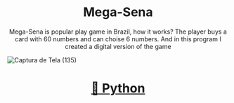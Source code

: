 <h1 align="center">Mega-Sena</h1>

<p align="center">Mega-Sena is popular play game in Brazil, how it works? The player buys a card with 60 numbers and can choise 6 numbers. And in this program I created a digital version of the game</p>


![Captura de Tela (135)](https://user-images.githubusercontent.com/62259770/103231114-cd27a380-4915-11eb-8240-913d403bfc03.png)


<h1 align="center">
    <a href="https://www.python.org/">🔗 Python</a>
</h1>


